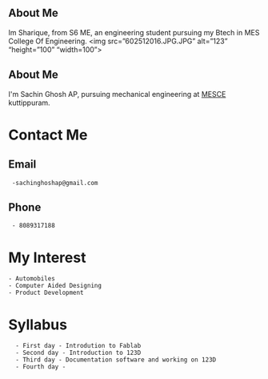 ## About Me
Im Sharique, from S6 ME, an engineering student pursuing my Btech in MES College Of Engineering.
<img src=”602512016.JPG.JPG” alt=”123” “height=”100” “width=100”>
## About Me
I'm Sachin Ghosh AP, pursuing mechanical engineering at [MESCE](www.mesce.ac.in/) kuttippuram.
  
# Contact Me
   
## Email
     -sachinghoshap@gmail.com
    
       
## Phone 
     - 8089317188
       
# My Interest
    - Automobiles
    - Computer Aided Designing
    - Product Development
  
# Syllabus
      - First day - Introdution to Fablab
      - Second day - Introduction to 123D
      - Third day - Documentation software and working on 123D
      - Fourth day -

  
